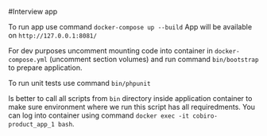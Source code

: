 #Interview app

To run app use command `docker-compose up --build`
App will be available on `http://127.0.0.1:8081/`

For dev purposes uncomment mounting code into container in `docker-compose.yml` (uncomment section volumes) and run command `bin/bootstrap` to prepare application.

To run unit tests use command `bin/phpunit`

Is better to call all scripts from `bin` directory inside application container to make sure environment where we run this script has all requiredments.
You can log into container using command `docker exec -it cobiro-product_app_1 bash`.
